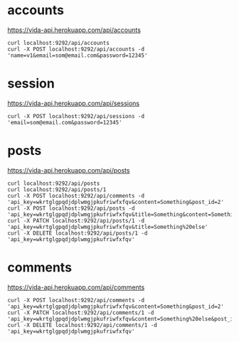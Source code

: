# accounts

https://vida-api.herokuapp.com/api/accounts

```
curl localhost:9292/api/accounts
curl -X POST localhost:9292/api/accounts -d 'name=v1&email=som@email.com&password=12345'
```

# session

https://vida-api.herokuapp.com/api/sessions

```
curl -X POST localhost:9292/api/sessions -d 'email=som@email.com&password=12345'
```

# posts

https://vida-api.herokuapp.com/api/posts

```
curl localhost:9292/api/posts
curl localhost:9292/api/posts/1
curl -X POST localhost:9292/api/comments -d 'api_key=wkrtglgpqdjdplwmgjpkufriwfxfqv&content=Something&post_id=2'
curl -X POST localhost:9292/api/posts -d 'api_key=wkrtglgpqdjdplwmgjpkufriwfxfqv&title=Something&content=Something&tags=Something'
curl -X PATCH localhost:9292/api/posts/1 -d 'api_key=wkrtglgpqdjdplwmgjpkufriwfxfqv&title=Something%20else'
curl -X DELETE localhost:9292/api/posts/1 -d 'api_key=wkrtglgpqdjdplwmgjpkufriwfxfqv'
```

# comments

https://vida-api.herokuapp.com/api/comments

```
curl -X POST localhost:9292/api/comments -d 'api_key=wkrtglgpqdjdplwmgjpkufriwfxfqv&content=Something&post_id=2'
curl -X PATCH localhost:9292/api/comments/1 -d 'api_key=wkrtglgpqdjdplwmgjpkufriwfxfqv&content=Something%20else&post_id=2'
curl -X DELETE localhost:9292/api/comments/1 -d 'api_key=wkrtglgpqdjdplwmgjpkufriwfxfqv'
```
